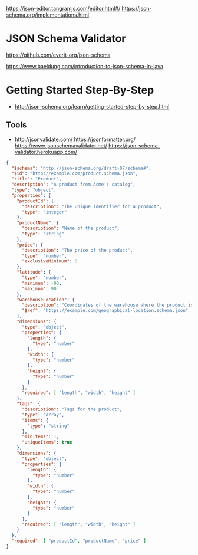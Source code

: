 
https://json-editor.tangramjs.com/editor.html#/
https://json-schema.org/implementations.html

# JSON Schema Validator
https://github.com/everit-org/json-schema

https://www.baeldung.com/introduction-to-json-schema-in-java

# Getting Started Step-By-Step
* http://json-schema.org/learn/getting-started-step-by-step.html

## Tools
* http://jsonvalidate.com/
https://jsonformatter.org/
https://www.jsonschemavalidator.net/
https://json-schema-validator.herokuapp.com/

```json
{
  "$schema": "http://json-schema.org/draft-07/schema#",
  "$id": "http://example.com/product.schema.json",
  "title": "Product",
  "description": "A product from Acme's catalog",
  "type": "object",
  "properties": {
    "productId": {
      "description": "The unique identifier for a product",
      "type": "integer"
    },
    "productName": {
      "description": "Name of the product",
      "type": "string"
    },
    "price": {
      "description": "The price of the product",
      "type": "number",
      "exclusiveMinimum": 0
    },
	"latitude": {
      "type": "number",
      "minimum": -90,
      "maximum": 90
    },
	"warehouseLocation": {
      "description": "Coordinates of the warehouse where the product is located.",
      "$ref": "https://example.com/geographical-location.schema.json"
    },
	"dimensions": {
      "type": "object",
      "properties": {
        "length": {
          "type": "number"
        },
        "width": {
          "type": "number"
        },
        "height": {
          "type": "number"
        }
      },
      "required": [ "length", "width", "height" ]
    },
	"tags": {
      "description": "Tags for the product",
      "type": "array",
      "items": {
        "type": "string"
      },
      "minItems": 1,
      "uniqueItems": true
    },
    "dimensions": {
      "type": "object",
      "properties": {
        "length": {
          "type": "number"
        },
        "width": {
          "type": "number"
        },
        "height": {
          "type": "number"
        }
      },
      "required": [ "length", "width", "height" ]
    }
  },
  "required": [ "productId", "productName", "price" ]
}
```
